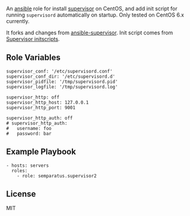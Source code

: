 
An [ansible](http://ansibleworks.com) role for install [supervisor](http://supervisord.org/) on CentOS, and add init script for running `supervisord` automatically on startup. Only tested on CentOS 6.x currently.

It forks and changes from [ansible-supervisor](https://github.com/eggsby/ansible-supervisor). Init script comes from [Supervisor initscripts](https://github.com/Supervisor/initscripts).



Role Variables
--------------

```
supervisor_conf: '/etc/supervisord.conf'
supervisor_conf_dir: '/etc/supervisord.d'
supervisor_pidfile: '/tmp/supervisord.pid'
supervisor_logfile: '/tmp/supervisord.log'

supervisor_http: off
supervisor_http_host: 127.0.0.1
supervisor_http_port: 9001

supervisor_http_auth: off
# supervisor_http_auth:
#   username: foo
#   password: bar

```



Example Playbook
----------------

    - hosts: servers
      roles:
        - role: semparatus.supervisor2


License
-------

MIT

